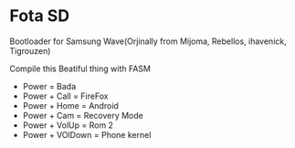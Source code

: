 Fota SD
=======
Bootloader for Samsung Wave(Orjinally from Mijoma, Rebellos, ihavenick, Tigrouzen) 

Compile this Beatiful thing with FASM

- Power = Bada
- Power + Call = FireFox
- Power + Home = Android
- Power + Cam = Recovery Mode
- Power + VolUp = Rom 2
- Power + VOlDown = Phone kernel
